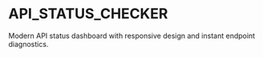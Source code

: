 # API_STATUS_CHECKER
Modern API status dashboard with responsive design and instant endpoint diagnostics.
